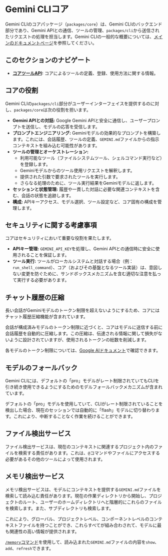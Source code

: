 # Gemini CLIコア

Gemini CLIのコアパッケージ（`packages/core`）は、Gemini CLIのバックエンド部分であり、Gemini APIとの通信、ツールの管理、`packages/cli`から送信されたリクエストの処理を担当します。Gemini CLIの一般的な概要については、[メインのドキュメントページ](../index.md)を参照してください。

## このセクションのナビゲート

- **[コアツールAPI](./tools-api.md):** コアによるツールの定義、登録、使用方法に関する情報。

## コアの役割

Gemini CLIの`packages/cli`部分がユーザーインターフェイスを提供するのに対し、`packages/core`は次の役割を担います。

- **Gemini APIとの対話:** Google Gemini APIと安全に通信し、ユーザープロンプトを送信し、モデルの応答を受信します。
- **プロンプトエンジニアリング:** Geminiモデルの効果的なプロンプトを構築します。これには、会話履歴、ツールの定義、`GEMINI.md`ファイルからの指示コンテキストを組み込む可能性があります。
- **ツールの管理とオーケストレーション:**
  - 利用可能なツール（ファイルシステムツール、シェルコマンド実行など）を登録します。
  - Geminiモデルからのツール使用リクエストを解釈します。
  - 提供された引数で要求されたツールを実行します。
  - さらなる処理のために、ツール実行結果をGeminiモデルに返します。
- **セッションと状態管理:** 履歴や一貫した対話に必要な関連コンテキストを含む、会話の状態を追跡します。
- **構成:** APIキーアクセス、モデル選択、ツール設定など、コア固有の構成を管理します。

## セキュリティに関する考慮事項

コアはセキュリティにおいて重要な役割を果たします。

- **APIキー管理:** `GEMINI_API_KEY`を処理し、Gemini APIとの通信時に安全に使用されることを保証します。
- **ツール実行:** ツールがローカルシステムと対話する場合（例：`run_shell_command`）、コア（およびその基盤となるツール実装）は、意図しない変更を防ぐために、サンドボックスメカニズムを含む適切な注意を払って実行する必要があります。

## チャット履歴の圧縮

長い会話がGeminiモデルのトークン制限を超えないようにするため、コアにはチャット履歴圧縮機能が含まれています。

会話が構成済みモデルのトークン制限に近づくと、コアはモデルに送信する前に会話履歴を自動的に圧縮します。この圧縮は、伝達される情報に関して損失がないように設計されていますが、使用されるトークンの総数を削減します。

各モデルのトークン制限については、[Google AIドキュメント](https://ai.google.dev/gemini-api/docs/models)で確認できます。

## モデルのフォールバック

Gemini CLIには、デフォルトの「pro」モデルがレート制限されていてもCLIを引き続き使用できるようにするためのモデルフォールバックメカニズムが含まれています。

デフォルトの「pro」モデルを使用していて、CLIがレート制限されていることを検出した場合、現在のセッションでは自動的に「flash」モデルに切り替わります。これにより、中断することなく作業を続けることができます。

## ファイル検出サービス

ファイル検出サービスは、現在のコンテキストに関連するプロジェクト内のファイルを検索する責任があります。これは、`@`コマンドやファイルにアクセスする必要があるその他のツールによって使用されます。

## メモリ検出サービス

メモリ検出サービスは、モデルにコンテキストを提供する`GEMINI.md`ファイルを検索して読み込む責任があります。現在の作業ディレクトリから開始し、プロジェクトのルート、ユーザーのホームディレクトリへと階層的にこれらのファイルを検索します。また、サブディレクトリも検索します。

これにより、グローバル、プロジェクトレベル、コンポーネントレベルのコンテキストファイルを持つことができ、これらすべてが組み合わされて、モデルに最も関連性の高い情報が提供されます。

[`/memory`コマンド](../cli/commands.md)を使用して、読み込まれた`GEMINI.md`ファイルの内容を`show`、`add`、`refresh`できます。 